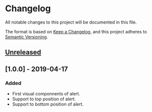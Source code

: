# Changelog
All notable changes to this project will be documented in this file.

The format is based on [Keep a Changelog](https://keepachangelog.com/en/1.0.0/),
and this project adheres to [Semantic Versioning](https://semver.org/spec/v2.0.0.html).

## [Unreleased]

## [1.0.0] - 2019-04-17
### Added
- First visual componnents of alert.
- Support to top position of alert.
- Support to bottom position of alert.

[Unreleased]: https://github.com/cardoso19/MDTAlert